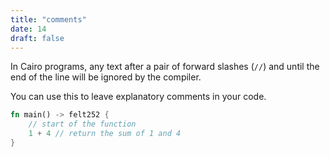 ```yaml
---
title: "comments"
date: 14
draft: false
---
```


In Cairo programs, any text after a pair of forward slashes (`//`) and until the end of the line will be ignored by the compiler.

You can use this to leave explanatory comments in your code.

```rust {.codebox}
fn main() -> felt252 {
    // start of the function
    1 + 4 // return the sum of 1 and 4
}
```

